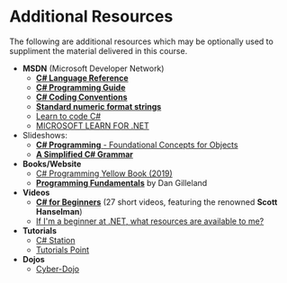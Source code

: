 # Additional Resources

The following are additional resources which may be optionally used to suppliment the material delivered in this course.

- **MSDN** (Microsoft Developer Network)
  - [**C# Language Reference**](https://learn.microsoft.com/en-us/dotnet/csharp/language-reference/)
  - [**C# Programming Guide**](https://learn.microsoft.com/en-us/dotnet/csharp/programming-guide/)
  - [**C# Coding Conventions**](https://learn.microsoft.com/en-us/dotnet/csharp/fundamentals/coding-style/coding-conventions)
  - [**Standard numeric format strings**](https://learn.microsoft.com/en-us/dotnet/standard/base-types/standard-numeric-format-strings?redirectedfrom=MSDN)
  - [Learn to code C#](https://dotnet.microsoft.com/en-us/learntocode?WT.mc_id=onedevquestion-c9-dotnet6)
  - [MICROSOFT LEARN FOR .NET](https://learn.microsoft.com/en-us/training/dotnet/?WT.mc_id=onedevquestion-c9-dotnet6)
- Slideshows:
  - [**C# Programming** - Foundational Concepts for Objects](https://programming-0101.github.io/slides/OOP-Ramp-Up/00-FoundationalConcepts.html)
  - [**A Simplified C# Grammar**](https://programming-0101.github.io/slides/OOP-Ramp-Up/01-Grammar.html)
- **Books/Website**
  - [C# Programming Yellow Book (2019)](https://www.robmiles.com/s/CSharp-Book-2019-Refresh.pdf)
  - [**Programming Fundamentals**](https://programming-0101.github.io/TheBook/) by Dan Gilleland
- **Videos**
  - [**C# for Beginners**](https://www.youtube.com/watch?v=BM4CHBmAPh4&list=PLdo4fOcmZ0oVxKLQCHpiUWun7vlJJvUiN) (27 short videos, featuring the renowned **Scott Hanselman**)
  - [If I'm a beginner at .NET, what resources are available to me?](https://youtu.be/O9BZxV7AuHI)
- **Tutorials**
  - [C# Station](https://csharp-station.com/Tutorial/CSharp/SmartConsoleSetup.aspx)
  - [Tutorials Point](https://www.tutorialspoint.com/csharp/)
- **Dojos**
  - [Cyber-Dojo](https://cyber-dojo.org/creator/home)
